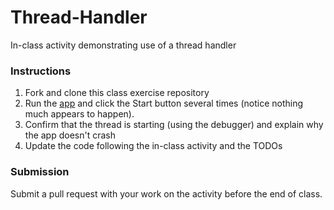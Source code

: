 # Thread-Handler
In-class activity demonstrating use of a thread handler

### Instructions
1. Fork and clone this class exercise repository
2. Run the [app](http://www.techotopia.com/index.php/A_Basic_Overview_of_Android_Threads_and_Thread_handlers) and click the Start button several times (notice nothing much appears to happen). 
3. Confirm that the thread is starting (using the debugger) and explain why the app doesn't crash
4. Update the code following the in-class activity and the TODOs

### Submission
Submit a pull request with your work on the activity before the end of class.
